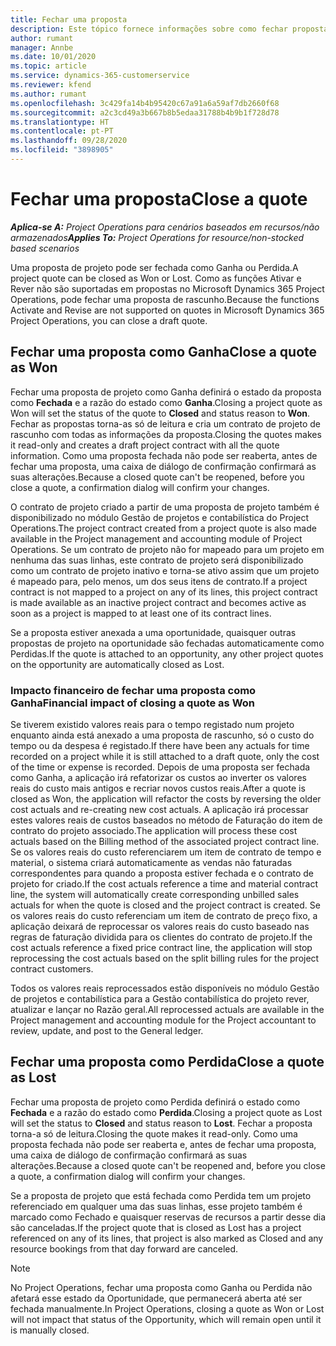 ```yaml
---
title: Fechar uma proposta
description: Este tópico fornece informações sobre como fechar propostas no Project Operations.
author: rumant
manager: Annbe
ms.date: 10/01/2020
ms.topic: article
ms.service: dynamics-365-customerservice
ms.reviewer: kfend
ms.author: rumant
ms.openlocfilehash: 3c429fa14b4b95420c67a91a6a59af7db2660f68
ms.sourcegitcommit: a2c3cd49a3b667b8b5edaa31788b4b9b1f728d78
ms.translationtype: HT
ms.contentlocale: pt-PT
ms.lasthandoff: 09/28/2020
ms.locfileid: "3898905"
---
```

# <a name="close-a-quote"></a><span data-ttu-id="77467-103">Fechar uma proposta</span><span class="sxs-lookup"><span data-stu-id="77467-103">Close a quote</span></span>

<span data-ttu-id="77467-104">_**Aplica-se A:** Project Operations para cenários baseados em recursos/não armazenados_</span><span class="sxs-lookup"><span data-stu-id="77467-104">_**Applies To:** Project Operations for resource/non-stocked based scenarios_</span></span>

<span data-ttu-id="77467-105">Uma proposta de projeto pode ser fechada como Ganha ou Perdida.</span><span class="sxs-lookup"><span data-stu-id="77467-105">A project quote can be closed as Won or Lost.</span></span> <span data-ttu-id="77467-106">Como as funções Ativar e Rever não são suportadas em propostas no Microsoft Dynamics 365 Project Operations, pode fechar uma proposta de rascunho.</span><span class="sxs-lookup"><span data-stu-id="77467-106">Because the functions Activate and Revise are not supported on quotes in Microsoft Dynamics 365 Project Operations, you can close a draft quote.</span></span>

## <a name="close-a-quote-as-won"></a><span data-ttu-id="77467-107">Fechar uma proposta como Ganha</span><span class="sxs-lookup"><span data-stu-id="77467-107">Close a quote as Won</span></span>

<span data-ttu-id="77467-108">Fechar uma proposta de projeto como Ganha definirá o estado da proposta como **Fechada** e a razão do estado como **Ganha**.</span><span class="sxs-lookup"><span data-stu-id="77467-108">Closing a project quote as Won will set the status of the quote to **Closed** and status reason to **Won**.</span></span> <span data-ttu-id="77467-109">Fechar as propostas torna-as só de leitura e cria um contrato de projeto de rascunho com todas as informações da proposta.</span><span class="sxs-lookup"><span data-stu-id="77467-109">Closing the quotes makes it read-only and creates a draft project contract with all the quote information.</span></span> <span data-ttu-id="77467-110">Como uma proposta fechada não pode ser reaberta, antes de fechar uma proposta, uma caixa de diálogo de confirmação confirmará as suas alterações.</span><span class="sxs-lookup"><span data-stu-id="77467-110">Because a closed quote can't be reopened, before you close a quote, a confirmation dialog will confirm your changes.</span></span>

<span data-ttu-id="77467-111">O contrato de projeto criado a partir de uma proposta de projeto também é disponibilizado no módulo Gestão de projetos e contabilística do Project Operations.</span><span class="sxs-lookup"><span data-stu-id="77467-111">The project contract created from a project quote is also made available in the Project management and accounting module of Project Operations.</span></span> <span data-ttu-id="77467-112">Se um contrato de projeto não for mapeado para um projeto em nenhuma das suas linhas, este contrato de projeto será disponibilizado como um contrato de projeto inativo e torna-se ativo assim que um projeto é mapeado para, pelo menos, um dos seus itens de contrato.</span><span class="sxs-lookup"><span data-stu-id="77467-112">If a project contract is not mapped to a project on any of its lines, this project contract is made available as an inactive project contract and becomes active as soon as a project is mapped to at least one of its contract lines.</span></span>

<span data-ttu-id="77467-113">Se a proposta estiver anexada a uma oportunidade, quaisquer outras propostas de projeto na oportunidade são fechadas automaticamente como Perdidas.</span><span class="sxs-lookup"><span data-stu-id="77467-113">If the quote is attached to an opportunity, any other project quotes on the opportunity are automatically closed as Lost.</span></span>

### <a name="financial-impact-of-closing-a-quote-as-won"></a><span data-ttu-id="77467-114">Impacto financeiro de fechar uma proposta como Ganha</span><span class="sxs-lookup"><span data-stu-id="77467-114">Financial impact of closing a quote as Won</span></span>

<span data-ttu-id="77467-115">Se tiverem existido valores reais para o tempo registado num projeto enquanto ainda está anexado a uma proposta de rascunho, só o custo do tempo ou da despesa é registado.</span><span class="sxs-lookup"><span data-stu-id="77467-115">If there have been any actuals for time recorded on a project while it is still attached to a draft quote, only the cost of the time or expense is recorded.</span></span> <span data-ttu-id="77467-116">Depois de uma proposta ser fechada como Ganha, a aplicação irá refatorizar os custos ao inverter os valores reais do custo mais antigos e recriar novos custos reais.</span><span class="sxs-lookup"><span data-stu-id="77467-116">After a quote is closed as Won, the application will refactor the costs by reversing the older cost actuals and re-creating new cost actuals.</span></span> <span data-ttu-id="77467-117">A aplicação irá processar estes valores reais de custos baseados no método de Faturação do item de contrato do projeto associado.</span><span class="sxs-lookup"><span data-stu-id="77467-117">The application will process these cost actuals based on the Billing method of the associated project contract line.</span></span> <span data-ttu-id="77467-118">Se os valores reais do custo referenciarem um item de contrato de tempo e material, o sistema criará automaticamente as vendas não faturadas correspondentes para quando a proposta estiver fechada e o contrato de projeto for criado.</span><span class="sxs-lookup"><span data-stu-id="77467-118">If the cost actuals reference a time and material contract line, the system will automatically create corresponding unbilled sales actuals for when the quote is closed and the project contract is created.</span></span> <span data-ttu-id="77467-119">Se os valores reais do custo referenciam um item de contrato de preço fixo, a aplicação deixará de reprocessar os valores reais do custo baseado nas regras de faturação dividida para os clientes do contrato de projeto.</span><span class="sxs-lookup"><span data-stu-id="77467-119">If the cost actuals reference a fixed price contract line, the application will stop reprocessing the cost actuals based on the split billing rules for the project contract customers.</span></span>

<span data-ttu-id="77467-120">Todos os valores reais reprocessados estão disponíveis no módulo Gestão de projetos e contabilística para a Gestão contabilística do projeto rever, atualizar e lançar no Razão geral.</span><span class="sxs-lookup"><span data-stu-id="77467-120">All reprocessed actuals are available in the Project management and accounting module for the Project accountant to review, update, and post to the General ledger.</span></span> 

## <a name="close-a-quote-as-lost"></a><span data-ttu-id="77467-121">Fechar uma proposta como Perdida</span><span class="sxs-lookup"><span data-stu-id="77467-121">Close a quote as Lost</span></span>

<span data-ttu-id="77467-122">Fechar uma proposta de projeto como Perdida definirá o estado como **Fechada** e a razão do estado como **Perdida**.</span><span class="sxs-lookup"><span data-stu-id="77467-122">Closing a project quote as Lost will set the status to **Closed** and status reason to **Lost**.</span></span> <span data-ttu-id="77467-123">Fechar a proposta torna-a só de leitura.</span><span class="sxs-lookup"><span data-stu-id="77467-123">Closing the quote makes it read-only.</span></span> <span data-ttu-id="77467-124">Como uma proposta fechada não pode ser reaberta e, antes de fechar uma proposta, uma caixa de diálogo de confirmação confirmará as suas alterações.</span><span class="sxs-lookup"><span data-stu-id="77467-124">Because a closed quote can't be reopened and, before you close a quote, a confirmation dialog will confirm your changes.</span></span>

<span data-ttu-id="77467-125">Se a proposta de projeto que está fechada como Perdida tem um projeto referenciado em qualquer uma das suas linhas, esse projeto também é marcado como Fechado e quaisquer reservas de recursos a partir desse dia são canceladas.</span><span class="sxs-lookup"><span data-stu-id="77467-125">If the project quote that is closed as Lost has a project referenced on any of its lines, that project is also marked as Closed and any resource bookings from that day forward are canceled.</span></span>

> [!NOTE]
> <span data-ttu-id="77467-126">No Project Operations, fechar uma proposta como Ganha ou Perdida não afetará esse estado da Oportunidade, que permanecerá aberta até ser fechada manualmente.</span><span class="sxs-lookup"><span data-stu-id="77467-126">In Project Operations, closing a quote as Won or Lost will not impact that status of the Opportunity, which will remain open until it is manually closed.</span></span>
